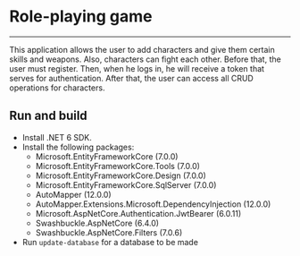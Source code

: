 # Role-playing game
-------------------------
This application allows the user to add characters and give them certain skills and weapons. Also, characters can fight each other. Before that, the user must register. Then, when he logs in, he will receive a token that serves for authentication. After that, the user can access all CRUD operations for characters.

## Run and build

* Install .NET 6 SDK.
* Install the following packages:
  * Microsoft.EntityFrameworkCore (7.0.0)
  * Microsoft.EntityFrameworkCore.Tools (7.0.0)
  * Microsoft.EntityFrameworkCore.Design (7.0.0)
  * Microsoft.EntityFrameworkCore.SqlServer (7.0.0)
  * AutoMapper (12.0.0)
  * AutoMapper.Extensions.Microsoft.DependencyInjection (12.0.0)
  * Microsoft.AspNetCore.Authentication.JwtBearer (6.0.11)
  * Swashbuckle.AspNetCore (6.4.0)
  * Swashbuckle.AspNetCore.Filters (7.0.6)
* Run `update-database` for a database to be made
